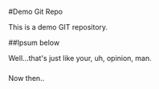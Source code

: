#Demo Git Repo

This is a demo GIT repository.

##Ipsum below

Well...that's just like your, uh, opinion, man.

###
Now then..

